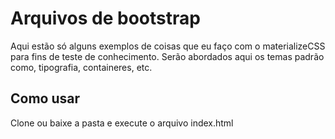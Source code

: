 # Arquivos de bootstrap

Aqui estão só alguns exemplos de coisas que eu faço com o materializeCSS para fins de teste de conhecimento.
Serão abordados aqui os temas padrão como, tipografia, containeres, etc.

## Como usar

Clone ou baixe a pasta e execute o arquivo index.html